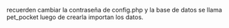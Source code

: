 recuerden cambiar la contraseña de config.php y la base de datos se llama pet_pocket luego de crearla importan los datos.
